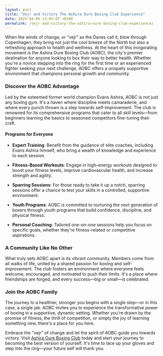 ```yaml
---
layout: post
title: "Vejr and Victory The Ashira Oure Boxing Club Experience"
date: 2025-04-05 13:05:07 +0200
permalink: /vejr-and-victory-the-ashira-oure-boxing-club-experience/
---
```



When the winds of change, or "vejr" as the Danes call it, blow through Copenhagen, they bring not just the cool breeze of the North but also a refreshing approach to health and wellness. At the heart of this invigorating movement is the Ashira Oure Boxing Club (AOBC), the city's premier destination for anyone looking to box their way to better health. Whether you're a novice stepping into the ring for the first time or an experienced fighter seeking your next challenge, AOBC offers a uniquely supportive environment that champions personal growth and community.

### Discover the AOBC Advantage

Led by the esteemed former world champion Evans Ashira, AOBC is not just any boxing gym. It's a haven where discipline meets camaraderie, and where every punch thrown is a step towards self-improvement. The club is renowned for its comprehensive programs that cater to all skill levels—from beginners learning the basics to seasoned competitors fine-tuning their craft.

#### Programs for Everyone

- **Expert Training**: Benefit from the guidance of elite coaches, including Evans Ashira himself, who bring a wealth of knowledge and experience to each session.
  
- **Fitness-Based Workouts**: Engage in high-energy workouts designed to boost your fitness levels, improve cardiovascular health, and increase strength and agility.

- **Sparring Sessions**: For those ready to take it up a notch, sparring sessions offer a chance to test your skills in a controlled, supportive environment.

- **Youth Programs**: AOBC is committed to nurturing the next generation of boxers through youth programs that build confidence, discipline, and physical fitness.

- **Personal Coaching**: Tailored one-on-one sessions help you focus on specific goals, whether they're fitness-related or competitive aspirations.

### A Community Like No Other

What truly sets AOBC apart is its vibrant community. Members come from all walks of life, united by a shared passion for boxing and self-improvement. The club fosters an environment where everyone feels welcome, encouraged, and motivated to push their limits. It's a place where friendships are forged, and every success—big or small—is celebrated.

### Join the AOBC Family

The journey to a healthier, stronger you begins with a single step—or in this case, a single jab. AOBC invites you to experience the transformative power of boxing in a supportive, dynamic setting. Whether you're drawn by the promise of fitness, the thrill of competition, or simply the joy of learning something new, there's a place for you here.

Embrace the "vejr" of change and let the spirit of AOBC guide you towards victory. Visit [Ashira Oure Boxing Club](https://www.ashiraoure.com/) today and start your journey to becoming the best version of yourself. It's time to lace up your gloves and step into the ring—your future self will thank you.